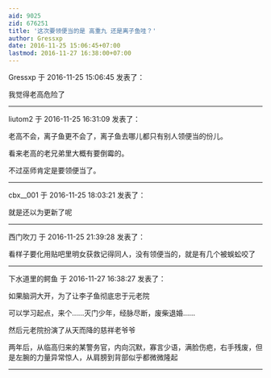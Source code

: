 ```yaml
---
aid: 9025
zid: 676251
title: '这次要领便当的是 高重九 还是离子鱼哇？'
author: Gressxp
date: 2016-11-25 15:06:45+07:00
lastmod: 2016-11-27 16:38:00+07:00
---
```


Gressxp 于 2016-11-25 15:06:45 发表了：

我觉得老高危险了

---------

liutom2 于 2016-11-25 16:31:09 发表了：

老高不会，离子鱼更不会了，离子鱼去哪儿都只有别人领便当的份儿。

看来老高的老兄弟里大概有要倒霉的。

不过巫师肯定是要领便当了。

---------

cbx__001 于 2016-11-25 18:03:21 发表了：

就是还以为更新了呢

---------

西门吹刀 于 2016-11-25 21:39:28 发表了：

看样子要化用贴吧里明女获救记得同人，没有领便当的，就是有几个被蜈蚣咬了

---------

下水道里的鳄鱼 于 2016-11-27 16:38:27 发表了：

如果脑洞大开，为了让李子鱼彻底忠于元老院

可以学习起点，来个……灭门少年，经脉尽断，废柴退婚……

然后元老院扮演了从天而降的慈祥老爷爷

两年后，从临高归来的某警务官，内向沉默，寡言少语，满脸伤疤，右手残废，但是左腕的力量异常惊人，从肩膀到背部似乎都微微隆起

---------

